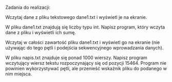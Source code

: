 Zadania do realizacji:


Wczytaj dane z pliku tekstowego dane1.txt i wyświetl je na ekranie.

W pliku dane1.txt znajdują się liczby typu int. Napisz program, który wczyta dane z pliku i wyświetli ich sumę.

Wczytaj w całości zawartość pliku dane1.txt i wyświetl go na ekranie (nie używając do tego pętli i podejścia sekwencyjnego wprowadzania danych).

W pliku napis.txt znajduje się ponad 1000 wierszy. Napisz program wczytujący wiersz tekstu rozpoczynający się od pozycji 15464. Program nie powinien wykorzystywać pętli, ale przenieść wskaźnik pliku do podanego w nim miejsca.

